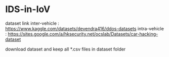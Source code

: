 # IDS-in-IoV

dataset link
inter-vehicle : https://www.kaggle.com/datasets/devendra416/ddos-datasets
intra-vehicle : https://sites.google.com/a/hksecurity.net/ocslab/Datasets/car-hacking-dataset

download dataset and keep all *.csv files in dataset folder
